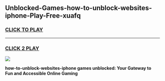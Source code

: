 
## Unblocked-Games-how-to-unblock-websites-iphone-Play-Free-xuafq
<h3>
<a href="https://premium76.site?title=how-to-unblock-websites-iphone&ref=23A">CLICK TO PLAY</a></h3>
<hr>

<h3>
<a href="https://premium76.site?title=how-to-unblock-websites-iphone&ref=23A">CLICK 2 PLAY</a>
  
</h3>

<a href="https://premium76.site?title=how-to-unblock-websites-iphone&ref=23A"><img src="https://clearcache.store/games.png"></a>


**how-to-unblock-websites-iphone games unblocked: Your Gateway to Fun and Accessible Online Gaming**
